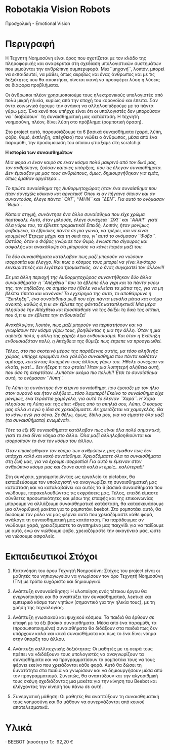 # Robotakia Vision Robots
 Προσχολική - Emotional Vision
 
# Περιγραφή
Η Τεχνητή Νοημοσύνη είναι όρος που σχετίζεται με τον κλάδο της πληροφορικής και αναφέρεται στη σχεδίαση υπολογιστικών συστημάτων που μιμούνται την ανθρώπινη συμπεριφορά. Μια ΄΄μηχανή΄΄, λοιπόν, μπορεί να εκπαιδευτεί, να μάθει, όπως ακριβώς και ένας άνθρωπος και με τις δεξιότητες που θα αποκτήσει, γίνεται ικανή να προσφέρει λύση ή λύσεις σε διάφορα προβλήματα.  

Οι άνθρωποι πλέον χρησιμοποιούμε τους ηλεκτρονικούς υπολογιστές από πολύ μικρή ηλικία, κυρίως από την εποχή του κορονοϊού και έπειτα. Σαν όντα κοινωνικά έχουμε την ανάγκη να αλληλοεπιδρούμε με τα πάντα γύρω μας. Ένα κενό που υπήρχε είναι ότι οι υπολογιστές δεν μπορούσαν να ΄΄διαβάσουν΄΄ τη συναισθηματική μας κατάσταση. Η τεχνητή νοημοσύνη, πλέον, δίνει λύση στο πρόβλημα (ρομποτική όραση). 

Στο project αυτό, παρουσιάζουμε τα 6 βασικά συναισθήματα (χαρά, λύπη, φόβο, θυμό, έκπληξη, απέχθεια) που νιώθει ο άνθρωπος, μέσα από ένα παραμύθι, την προσομοίωση του οποίου φτιάξαμε στη scratch jr.  

**Η ιστορία των συναισθημάτων**
	
_Μια φορά κι έναν καιρό σε έναν κόσμο πολύ μακρινό από τον δικό μας, τον ανθρώπινο, ζούσαν κάποιες υπάρξεις, που τις έλεγαν συναισθήματα. Δεν έμοιαζαν με μας τους ανθρώπους, όμως, δημιουργήθηκαν για εμάς, όπως έμαθαν αργότερα…_

_Το πρώτο συναίσθημα της Αυθορμητοχώρας ήταν ένα συναίσθημα που ήταν συνεχώς κόκκινο και αρνητικό! Όπου κι αν πήγαινε όποιον και αν συναντούσε, έλεγε πάντα ΄΄ΟΧΙ΄΄, ‘’ΜΗΝ΄΄ και ΄΄ΔΕΝ΄΄. Για αυτό το ονόμασαν ΄΄Θυμό΄΄._  

_Κάποια στιγμή, συνάντησε ένα άλλο συναίσθημα που είχε χρώμα πορτοκαλί. Αυτό, όταν μιλούσε, έλεγε συνέχεια ΄΄ΩΧ!΄΄ και ΄΄ΑΑΑ!!΄΄ γιατί όλα γύρω του, τα έβλεπε τρομακτικά! Επειδή, λοιπόν, ήταν μονίμως φοβισμένο, το έβρισκες πάντα σε μια γωνιά, να τρέμει, και να είναι κρυμμένο! Έτρεμε μέχρι και τη σκιά του, γι’ αυτό το ονόμασαν ΄΄Φόβο΄΄. Ωστόσο, όταν ο Φόβος γνώρισε τον Θυμό, ένιωσε πιο σίγουρος και ασφαλής και ανακάλυψε ότι μπορούσε να κάνει παρέα μαζί του._  

_Τα δύο συναισθήματα κατάλαβαν πως μαζί μπορούν να νιώσουν ισορροπία και έλεγχο. Και πως ο κόσμος τους μπορεί να γίνει λιγότερο εκνευριστικός και λιγότερο τρομακτικός, αν ο ένας συγκρατεί τον άλλον!!!_ 

_Σε μια άλλη περιοχή της Αυθορμητοχώρας συναντήθηκαν δύο άλλα συναισθήματα· η ΄΄Απέχθεια΄΄ που τα έβλεπε όλα γκρι και τα πάντα γύρω της, την αηδίαζαν, σε σημείο που ήθελε να κλείσει τα μάτια της, για να μη βλέπει τίποτα και κανέναν! Το εγχείρημά της αυτό, το αποθάρρυνε η ΄΄Έκπληξη΄΄, ένα συναίσθημα μωβ που είχε πάντα μεγάλα μάτια και στόμα ανοικτό, καθώς ό,τι κι αν έβλεπε της φάνταζε καταπληκτικό! Μια μέρα πλησίασε την Απέχθεια και προσπάθησε να της δείξει τη δική της οπτική, που ό,τι κι αν έβλεπε την ενθουσίαζε!_  

_Ανακάλυψαν, λοιπόν, πως μαζί μπορούν να περπατήσουν και να γνωρίσουν τον κόσμο γύρω τους, βοηθώντας η μια την άλλη. Όταν η μια αηδίαζε πολύ, η άλλη της χάριζε λίγο ενθουσιασμό. Και όταν η Έκπληξη ενθουσιαζόταν πολύ, η Απέχθεια της θύμιζε πως έπρεπε να προσγειωθεί._  

_Τέλος, στο πιο σκοτεινό μέρος της παράξενης αυτής, μα τόσο αληθινής χώρας, υπήρχε κρυμμένο ένα γαλάζιο συναίσθημα που πάντα καθόταν αμέτοχο, κοιτώντας λυπημένο τους άλλους γύρω του. Ήθελε συνέχεια να κλαίει, γιατί… δεν ήξερε τι του φταίει! Ήταν μια λυπητερή αλήθεια αυτή, που όσο τη σκεφτόταν…λυπόταν ακόμα πιο πολύ!!!! Έτσι το συναίσθημα αυτό, το ονόμασαν ΄΄Λύπη΄΄._  

_Τη Λύπη τη συνάντησε ένα κίτρινο συναίσθημα, που έμοιαζε με τον ήλιο στον ουρανό και ήταν αλήθεια…τόσο λαμπερό! Εκείνο το συναίσθημα είχε μονίμως, ένα τεράστιο χαμόγελο, για αυτό το έλεγαν ΄΄Χαρά΄΄. Η Χαρά πλησίασε τη Λύπη και της είπε: «Βγες από τη σπηλιά σου, Λύπη. Ο κόσμος μας αλλά κι εγώ η ίδια σε χρειαζόμαστε. Δε χρειάζεται να χαμογελάς. Θα το κάνω εγώ για σένα. Σε θέλω, όμως, δίπλα μου, για να είμαστε όλα μαζί  (τα συναισθήματα) ενωμένα!»._ 

_Τότε τα έξι (6) συναισθήματα κατάλαβαν πως είναι όλα πολύ σημαντικά, γιατί το ένα δίνει νόημα στο άλλο. Όλα μαζί αλληλοβοηθιούνται και ισορροπούν το ένα τον κόσμο του άλλου._ 

_Όταν επισκέφθηκαν τον κόσμο των ανθρώπων, μας έμαθαν πως δεν υπάρχει καλό και κακό συναίσθημα. Χρειαζόμαστε όλα τα συναισθήματα στη ζωή μας, για να έχουμε ισορροπία! Για αυτό κι έμειναν στον ανθρώπινο κόσμο μας και ζούνε αυτά καλά κι εμείς…καλύτερα!!!_  


Στη συνέχεια, χρησιμοποιώντας ως εργαλείο το pictobox, θα εκπαιδεύσουμε τον υπολογιστή να αναγνωρίζει τη συναισθηματική μας κατάσταση και να καταλαβαίνει και αυτός τα 6 βασικά συναισθήματα που νιώθουμε, παρακολουθώντας τις εκφράσεις μας. Τέλος, επειδή είμαστε σύνθετες προσωπικότητες και μέσω της επαφής και της επικοινωνίας μπορούμε να αλλάζουμε συναισθηματική κατάσταση, θα κατασκευάσουμε μια αλγοριθμική μακέτα για το ρομποτάκι beebot. Στο ρομποτάκι αυτό, θα δώσουμε τον ρόλο να μας φέρνει αυτό που χρειαζόμαστε κάθε φορά, ανάλογα τη συναισθηματική μας κατάσταση. Για παράδειγμα: αν νιώθουμε χαρά, χρειαζόμαστε το αγαπημένο μας παιχνίδι για να παίξουμε με αυτό, ενώ αν νιώθουμε φόβο, χρειαζόμαστε την οικογένειά μας, ώστε να νιώσουμε ασφαλείς.   

# Εκπαιδευτικοί Στόχοι
1. Κατανόηση του όρου Τεχνητή Νοημοσύνη: Στόχος του project είναι οι μαθητές του νηπιαγωγείου να γνωρίσουν τον όρο Τεχνητή Νοημοσύνη (ΤΝ) με τρόπο ευχάριστο και δημιουργικό. 

2. Ανάπτυξη ενσυναίσθησης: Η υλοποίηση ενός τέτοιου έργου  θα ενεργοποιήσει και θα αναπτύξει τον συναισθηματικό, λεκτικό και εμπειρικό  κόσμο των νηπίων (σημαντικό για την ηλικία τους), με τη χρήση της τεχνολογίας.  

3. Ανάπτυξη γνωσιακού και ψυχικού κόσμου: Τα παιδιά θα έρθουν σε επαφή με τα έξι βασικά συναισθήματα. Μέσα από ένα παραμύθι, τα (προσωποποιημένα) συναισθήματα θα διδάξουν στα παιδιά πως δεν υπάρχουν καλά και κακά συναισθήματα και πως το ένα δίνει νόημα στην ύπαρξη του άλλου.  

4. Ανάπτυξη καλλιτεχνικής δεξιότητας: Οι μαθητές με τη σειρά τους πρέπει να «διδάξουν» τους υπολογιστές να αναγνωρίζουν τα συναισθήματα και να προγραμματίσουν το ρομποτάκι τους να τους φέρνει εκείνο που χρειάζονται κάθε φορά. Αυτό θα δώσει τη δυνατότητα στα παιδιά να γνωρίσουν και να δημιουργήσουν μέσα από τον προγραμματισμό. Συνεπώς, θα αναπτύξουν και την αλγοριθμική τους σκέψη σχεδιάζοντας μια μακέτα για την κίνηση του Beebot και ελέγχοντας την κίνησή του πάνω σε αυτή.  

5. Συνεργατική μάθηση: Οι μαθητές θα αναπτύξουν τη συναισθηματική τους νοημοσύνη και θα μάθουν να συνεργάζονται από κοινού αποτελεσματικά. 

  # Υλικά
· BEEBOT (ποσότητα 1):  92,20 € 
